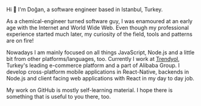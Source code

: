 Hi 👋 I'm Doğan, a software engineer based in Istanbul, Turkey.

As a chemical-engineer turned software guy, I was enamoured at an early age with the Internet and World Wide Web. Even though my professional experience started much later, my curiosity of the field, tools and patterns are on fire!

Nowadays I am mainly focused on all things JavaScript, Node.js and a little bit from other platforms/languages, too. Currently I work at [Trendyol](https://github.com/trendyol), Turkey's leading e-commerce platform and a part of Alibaba Group. I develop cross-platform mobile applications in React-Native, backends in Node.js and client facing web applications with React in my day to day job.

My work on GitHub is mostly self-learning material. I hope there is something that is useful to you there, too.
